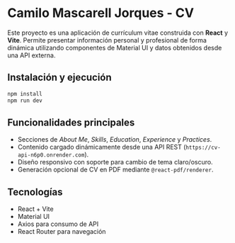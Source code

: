 # Camilo Mascarell Jorques - CV

Este proyecto es una aplicación de currículum vitae construida con **React** y **Vite**. Permite presentar información personal y profesional de forma dinámica utilizando componentes de Material UI y datos obtenidos desde una API externa.

## Instalación y ejecución

```bash
npm install
npm run dev
```

## Funcionalidades principales

- Secciones de *About Me*, *Skills*, *Education*, *Experience* y *Practices*.
- Contenido cargado dinámicamente desde una API REST (`https://cv-api-n6p0.onrender.com`).
- Diseño responsivo con soporte para cambio de tema claro/oscuro.
- Generación opcional de CV en PDF mediante `@react-pdf/renderer`.

## Tecnologías

- React + Vite
- Material UI
- Axios para consumo de API
- React Router para navegación
